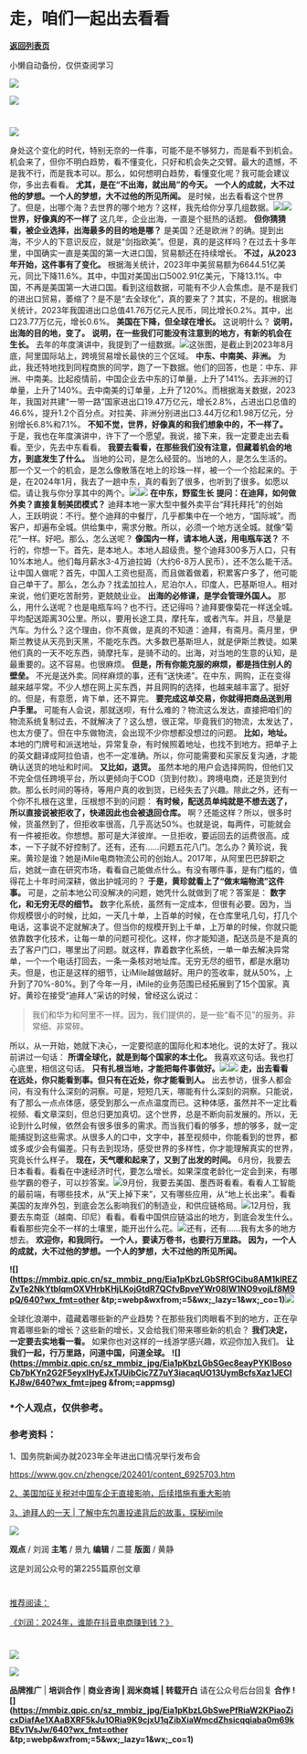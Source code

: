 # 走，咱们一起出去看看

[**返回列表页**](/gzh/刘润)

小懒自动备份，仅供查阅学习

![](https://mmbiz.qpic.cn/sz_mmbiz_png/Eia1pKbzLGbShFwPjWu0aVJibFzTM5DlxkZZJHiaEyk4QGiceiaroRMukR173LyOyeGMgPhicPqtJ215ficlDcXBy3gRw/640?wx_fmt=other&tp;=webp&wxfrom;=5&wx;_lazy=1&wx;_co=1)

![](https://mmbiz.qpic.cn/sz_mmbiz_gif/Eia1pKbzLGbSGec8eayPYKIBosoCb7bKYTV7cxM04bla2Np4pk268sMvIBV4EiahVtibky7JTHyoQRceeyN435T5g/640?wx_fmt=gif&tp;=webp&wxfrom;=5&wx;_lazy=1&wx;_co=1)

#

#  

#
![](https://mmbiz.qpic.cn/sz_mmbiz_png/Eia1pKbzLGbSRfGCibu8AM1klREZZvTe2NGoLDF1eMBBTiaGzYdfZXdeYrJfOla5icDZzicWn8NtNomKMJiaY2KicsGjg/640?wx_fmt=other&tp;=webp&wxfrom;=5&wx;_lazy=1&wx;_co=1)

身处这个变化的时代，特别无奈的一件事，可能不是不够努力，而是看不到机会。机会来了，但你不明白趋势，看不懂变化，只好和机会失之交臂。最大的遗憾，不是我不行，而是我本可以。那么，如何想明白趋势，看懂变化呢？我可能会建议你，多出去看看。
**尤其，是在“不出海，就出局”的今天。** **一个人的成就，大不过他的梦想。一个人的梦想，大不过他的所见所闻。**
是时候，出去看看这个世界了。但是，出哪个海？去世界的哪个地方？这样，我先给你分享几组数据。![](https://mmbiz.qpic.cn/sz_mmbiz_png/Eia1pKbzLGbSRfGCibu8AM1klREZZvTe2N0shSU5yxjE5ObpYOlXCvcuIc7VgKC7sqZnCcP4X4M8rEXT2ibykdbBA/640?wx_fmt=other&tp;=webp&wxfrom;=5&wx;_lazy=1&wx;_co=1)![](https://mmbiz.qpic.cn/sz_mmbiz_png/Eia1pKbzLGbSRfGCibu8AM1klREZZvTe2NXIl1ufE6B6icbU0R9a1etySa1d7VchA1LA0aUeMtibhw3IToUWZ46rPg/640?wx_fmt=other&tp;=webp&wxfrom;=5&wx;_lazy=1&wx;_co=1)
**世界，好像真的不一样了** 这几年，企业出海，一直是个挺热的话题。 **但你猜猜看，被企业选择，出海最多的目的地是哪？**
是美国？还是欧洲？的确。提到出海，不少人的下意识反应，就是“剑指欧美”。但是，真的是这样吗？在过去十多年里，中国确实一直是美国的第一大进口国，贸易额还在持续增长。
**不过，从2023年开始，这件事有了变化。**
根据海关统计，2023年中美贸易额为6644.51亿美元，同比下降11.6%。其中，中国对美国出口5002.91亿美元，下降13.1%。中国，不再是美国第一大进口国。看到这组数据，可能有不少人会焦虑。是不是我们的进出口贸易，萎缩了？是不是“去全球化”，真的要来了？其实，不是的。根据海关统计，2023年我国进出口总值41.76万亿元人民币，同比增长0.2%。其中，出口23.77万亿元，增长0.6%。
**美国在下降，但全球在增长。** 这说明什么？ **说明，出海的目的地，变了。** **说明，在一些我们可能没有注意到的地方，有新的机会在生长。**
去年的年度演讲中，我提到了一组数据。![](https://mmbiz.qpic.cn/sz_mmbiz_png/Eia1pKbzLGbSGec8eayPYKIBosoCb7bKYqakEAOxrD0SzUpc5B0pxg5guiajJ5TKELQJKawQajFpMhVfISjBFoqQ/640?wx_fmt=png&from;=appmsg)这张图，是截止到2023年8月底，阿里国际站上，跨境贸易增长最快的三个区域。
**中东、中南美、非洲。**
为此，我还特地找到同程商旅的同学，跑了一下数据。他们的回答，也是：中东、非洲、中南美。比起疫情前，中国企业去中东的订单量，上升了141%。去非洲的订单量，上升了140%。去中南美的订单量，上升了120%。而根据海关数据，2023年，我国对共建“一带一路”国家进出口19.47万亿元，增长2.8%，占进出口总值的46.6%，提升1.2个百分点。对拉美、非洲分别进出口3.44万亿和1.98万亿元，分别增长6.8%和7.1%。
**不知不觉，世界，好像真的和我们想象中的，不一样了。** 于是，我也在年度演讲中，许下了一个愿望。我说，接下来，我一定要走出去看看。至少，先去中东看看。
**我要去看看，在那些我们没有注意，但藏着机会的地方，到底发生了什么。**
当地的公司，是怎么经营的。当地的人，是怎么生活的。那一个又一个的机会，是怎么像散落在地上的珍珠一样，被一个一个拾起来的。于是，在2024年1月，我去了一趟中东，真的看到了很多，也听到了很多。如愿以偿。请让我与你分享其中的两个。![](https://mmbiz.qpic.cn/sz_mmbiz_png/Eia1pKbzLGbSRfGCibu8AM1klREZZvTe2N0shSU5yxjE5ObpYOlXCvcuIc7VgKC7sqZnCcP4X4M8rEXT2ibykdbBA/640?wx_fmt=other&tp;=webp&wxfrom;=5&wx;_lazy=1&wx;_co=1)![](https://mmbiz.qpic.cn/sz_mmbiz_png/Eia1pKbzLGbSRfGCibu8AM1klREZZvTe2NyHmktI7LvOeNDAQl2Z7uhKRP43a88jnhQVTmYVP9eqV1s4ufmq8HaA/640?wx_fmt=other&tp;=webp&wxfrom;=5&wx;_lazy=1&wx;_co=1)
**在中东，野蛮生长** **提问：在迪拜，如何做外卖？直接复制美团模式？**
迪拜本地一家大型中餐外卖平台“拜托拜托”的创始人，王跃明说：不行。整个迪拜的中餐厅，几乎都集中在一个地方，“国际城”。而客户，却遍布全城。供给集中，需求分散。所以，必须一个地方送全城。就像“菊花”一样。好吧。那么，怎么送呢？
**像国内一样，请本地人送，用电瓶车送？**
不行的，你想一下。首先，是本地人。本地人超级贵。整个迪拜300多万人口，只有10%本地人。他们每月薪水3-4万迪拉姆（大约6-8万人民币），还不怎么能干活。让中国人做呢？首先，中国人工资也挺高，而且做着做着，积累客户多了，他可能自己单干了。那么，怎么办？找孟加拉人，尼泊尔人，印度人，巴基斯坦人。相对来说，他们更吃苦耐劳，更兢兢业业。
**出海的必修课，是学会管理外国人。**
那么，用什么送呢？也是电瓶车吗？也不行。还记得吗？迪拜要像菊花一样送全城。平均配送距离30公里。所以，要用长途工具，摩托车，或者汽车。并且，尽量是汽车。为什么？这个理由，你不真做，是真的不知道：迪拜，有斋月。斋月里，伊斯兰教徒从天亮到天黑，不能吃东西。大多数巴基斯坦人，就是伊斯兰教徒。如果他们真的一天不吃东西，骑摩托车，是骑不动的。出海，对当地的生意的认知，是最重要的。这不容易。也很麻烦。
**但是，所有你能克服的麻烦，都是挡住别人的壁垒。**
不光是送外卖。同样麻烦的事，还有“送快递”。在中东，网购，正在变得越来越平常。不少人想在网上买东西，并且网购的选择，也越来越丰富了。挺好的。但是，有意愿，肯下单，还不算完。
**要完成这单交易，你就得把商品送到用户手里。**
可能有人会说，那就送呗，有什么难的？物流这么发达，直接把咱们的物流系统复制过去，不就解决了？这么想，很正常。毕竟我们的物流，太发达了，也太方便了。但在中东做物流，会出现不少你想都没想过的问题。
**比如，地址。**
本地的门牌号和派送地址，异常复杂，有时候照着地址，也找不到地方。把单子上的英文翻译成阿拉伯语，也不一定准确。所以，你可能需要和买家反复沟通，才能确认送货的地址和时间。
**又比如，退货。**
虽然本地的用户会选择网购，但他们又不完全信任跨境平台，所以更倾向于COD（货到付款）。跨境电商，还是货到付款。那么长时间的等待，等用户真的收到货，已经失去了兴趣。除此之外，还有一个你不扎根在这里，压根想不到的问题：
**有时候，配送员单纯就是不想去送了，所以直接说被拒收了，快递因此也会被退回仓库。**
啊？还能这样？所以，很多时候，货虽然到了，但拒收率很高，几乎高达50%。也就是说，每两件，可能就会有一件被拒收。你想想。那可是大洋彼岸。一旦拒收，要运回去的运费很高。成本，一下子就不好控制了。还有，还有……问题五花八门。怎么办？黄珍说，我来。黄珍是谁？她是iMile电商物流公司的创始人。2017年，从阿里巴巴辞职之后，她就一直在研究市场，看看自己能做点什么。有没有哪件事，是有门槛的，值得花上十年时间深耕，做出护城河的？
**于是，黄珍就看上了“做末端物流”这件事。** 可是，之前本地公司没解决的问题，她凭什么就做到了呢？答案是： **数字化，和无穷无尽的细节。**
数字化系统，虽然有一定成本，但很有必要。因为，当你规模很小的时候，比如，一天几十单，上百单的时候，在仓库里吼几句，打几个电话，这事说不定就解决了。但当你的规模开到上千单，上万单的时候，你就只能依靠数字化技术，让每一单的问题可视化。这样，你才能知道，配送员是不是真的去了客户门口，哪里出了问题。就这样，靠着数字化系统，一单一单去解决异常单，一个一个电话打回去，一条一条核对地址库。无穷无尽的细节，都是水磨功夫。但是，也正是这样的细节，让iMile越做越好。用户的签收率，就从50%，上升到了70%-80%。到了今年一月，iMile的业务范围已经拓展到了15个国家。真好。黄珍在接受“迪拜人”采访的时候，曾经这么说过：

> 我们和华为和阿里不一样。因为，我们提供的，是一些“看不见”的服务。非常细、非常碎。

所以，从一开始，她就下决心，一定要彻底的国际化和本地化。说的太好了。我以前讲过一句话： **所谓全球化，就是到每个国家的本土化。**
我喜欢这句话。我也打心底里，相信这句话。
**只有扎根当地，才能把每件事做好。**![](https://mmbiz.qpic.cn/sz_mmbiz_png/Eia1pKbzLGbSRfGCibu8AM1klREZZvTe2N0shSU5yxjE5ObpYOlXCvcuIc7VgKC7sqZnCcP4X4M8rEXT2ibykdbBA/640?wx_fmt=other&tp;=webp&wxfrom;=5&wx;_lazy=1&wx;_co=1)![](https://mmbiz.qpic.cn/sz_mmbiz_png/Eia1pKbzLGbSRfGCibu8AM1klREZZvTe2NROkAsk29M6BMzdXjmEUgX5Wia9JmrgMMBewN1oIaGELFDt8jrZCicia2g/640?wx_fmt=other&tp;=webp&wxfrom;=5&wx;_lazy=1&wx;_co=1)
**走，出去看看** **在远处，你只能看到事。但只有在近处，你才能看到人。**
出去参访，很多人都会问，有没有什么深刻的洞察。可是，短短几天，哪能有什么深刻的洞察。只能说，有了那么一点点体感，感受到那么一点点温度而已。这种体感，虽然并不一定比看视频、看文章深刻，但总归更加真切。这个世界，总是不断向前发展的。所以，无论到什么时候，依然会有很多很多的需求。而当我们看的够多，想的够多，就一定能捕捉到这些需求。从很多人的口中，文字中，甚至视频中，你能看到的世界，都或多或少会有偏差。只有去到现场，感受世界的多样性，你才能理解真实的世界，究竟长什么样子。
**现在，天气暖和起来了，又到了出发的时间。**
6月份，我要去日本看看。看看在中速经济时代，要怎么增长。如果深度老龄化一定会到来，有哪些学霸的卷子，可以抄答案。![](https://mmbiz.qpic.cn/sz_mmbiz_jpg/Eia1pKbzLGbSGec8eayPYKIBosoCb7bKYKiaRprzrf3Qqdl9jDicZYVDnOsKAIuGaQ3Q7dEmKMHms8UjxvozvOtsw/640?wx_fmt=jpeg&from;=appmsg)9月份，我要去美国、墨西哥看看。看看人工智能的最前端，有哪些技术，从“天上掉下来”，又有哪些应用，从“地上长出来”。看看美国的友岸外包，到底会怎么影响我们的制造业，和供应链格局。![](https://mmbiz.qpic.cn/sz_mmbiz_jpg/Eia1pKbzLGbSGec8eayPYKIBosoCb7bKYj1aNd85pAXMZWKic5ckvWq8iazmewDem74FpBSyZ6LficYgv3bt2whsXg/640?wx_fmt=jpeg&from;=appmsg)12月份，我要去东南亚（越南、印尼）看看。看看中国供应链溢出的地方，到底会发生什么。看看那些完全不一样的土壤里，能开出什么花。![](https://mmbiz.qpic.cn/sz_mmbiz_jpg/Eia1pKbzLGbSGec8eayPYKIBosoCb7bKYPibEvFCErSN6jyLxvIibSrEX2pVibdv9KxDElguiczEelOgY22fbRTic0xg/640?wx_fmt=jpeg&from;=appmsg)还有，还有……我有太多的地方想去。
**欢迎你，和我同行。** **一个人，要读万卷书，也要行万里路。** **因为，一个人的成就，大不过他的梦想。一个人的梦想，大不过他的所见所闻。**

**![](https://mmbiz.qpic.cn/sz_mmbiz_png/Eia1pKbzLGbSRfGCibu8AM1klREZZvTe2NkYtblqmOXVHrbKHjLKojGtdR7QCfvBpveYWr08IW1NO9vojLf8M9pQ/640?wx_fmt=other
&tp;=webp&wxfrom;=5&wx;_lazy=1&wx;_co=1)![](https://mmbiz.qpic.cn/sz_mmbiz_png/Eia1pKbzLGbSRfGCibu8AM1klREZZvTe2Njtqpm33zGwYAJbGQdulrG3RCb8cORETRiateayaQibxUiba5Q5ShiaasnQ/640?wx_fmt=other&tp;=webp&wxfrom;=5&wx;_lazy=1&wx;_co=1)**

全球化浪潮中，蕴藏着哪些新的产业趋势？在那些我们肉眼看不到的地方，正在孕育着哪些新的增长？这些新的增长，又会给我们带来哪些新的机会？
**我们决定，一定要去实地看一看。** 如果你也对这样的一线游学感兴趣，欢迎你加入我们。 **让我们一起，行万里路，问道中国，问道全球。**
**![](https://mmbiz.qpic.cn/sz_mmbiz_jpg/Eia1pKbzLGbSGec8eayPYKIBosoCb7bKYn2G2F5eyxIHyEJxTJUibCic7Z7uY3iacaqUO13UymBcfsXaz1JECIKJ8w/640?wx_fmt=jpeg
&from;=appmsg)**

### *个人观点，仅供参考。

### 参考资料：

1、国务院新闻办就2023年全年进出口情况举行发布会

https://www.gov.cn/zhengce/202401/content_6925703.htm

[2、美国加征关税对中国车企无直接影响，后续措施有重大影响](https://mp.weixin.qq.com/s?__biz=MjM5NDU5NTM4MQ==&mid=2653612242&idx=3&sn=9b790484c0c9631b5657b200e6440669&scene=21#wechat_redirect)

[3、迪拜人的一天 |
了解中东包裹投递背后的故事，探秘imile](https://mp.weixin.qq.com/s?__biz=MzA5MjA5MTEwNg==&mid=2656255416&idx=1&sn=0d5ba0e3e96a8be673b45b8115019080&scene=21#wechat_redirect)

![](https://mmbiz.qpic.cn/sz_mmbiz_png/Eia1pKbzLGbSRfGCibu8AM1klREZZvTe2N0shSU5yxjE5ObpYOlXCvcuIc7VgKC7sqZnCcP4X4M8rEXT2ibykdbBA/640?wx_fmt=other&tp;=webp&wxfrom;=5&wx;_lazy=1&wx;_co=1)

 **观点** / 刘润 **主笔** / 景九 **编辑** / 二蔓 **版面** / 黄静

这是刘润公众号的第2255篇原创文章

  
  

#
[](https://mp.weixin.qq.com/s?__biz=MjM5NjM5MjQ4MQ==&mid=2651734556&idx=2&sn=66d10ffe5209918db8e89d8bc08db917&chksm=bd1319528a649044d76d23ba5822f9589317ca3de62c68b749d84867567d10f8f6f611f64786&token=525398055&lang=zh_CN&scene=21#wechat_redirect)

#
[](https://mp.weixin.qq.com/s?__biz=MjM5NjM5MjQ4MQ==&mid=2651734816&idx=2&sn=416bba06a37910011c558bba377b85f4&chksm=bd13186e8a6491786e37705f8b3f7c1d247b93a87a8f7ab76a86bac9904c60bdff8eb99fa87f&token=1956885682&lang=zh_CN&scene=21#wechat_redirect)

#
[](https://mp.weixin.qq.com/s?__biz=MjM5NjM5MjQ4MQ==&mid=2651735278&idx=2&sn=b54a64b652ef1fe8ce83f6e53dc0a785&chksm=bd131fa08a6496b6fc0552cfdbb584aa9cc1797780e8f0343b2dbea210daca4fbc5a7b5ca7e0&token=1288058866&lang=zh_CN&scene=21#wechat_redirect)

#
[](https://mp.weixin.qq.com/s?__biz=MjM5NjM5MjQ4MQ==&mid=2651735486&idx=2&sn=5c815dd04627a058221296b1b90f1d76&chksm=bd131ef08a6497e68126bda4d7fbf5a7672eee0003919eb5777aba366c02821dce0cf2be10f5&token=1868793499&lang=zh_CN&scene=21#wechat_redirect)

#
[](https://mp.weixin.qq.com/s?__biz=MjM5NjM5MjQ4MQ==&mid=2651737052&idx=2&sn=0eec858a29ef5638e1e41e2ef470bcb9&chksm=bd1310928a649984ffdfef02721107cc67bc51cdc07491a84c8f06e9bcd6e9fa963d9afe4e97&token=1672344680&lang=zh_CN&scene=21#wechat_redirect)

#
[](https://mp.weixin.qq.com/s?__biz=MjM5NjM5MjQ4MQ==&mid=2651737567&idx=2&sn=b42d4bcd053b10cf98f00fd8ac803d2f&chksm=bd1316918a649f87163c364352069f1472e9d97c9f991ad03e2f8bd00226b0b153edf47e018c&token=1615038398&lang=zh_CN&scene=21#wechat_redirect)

#
[推荐阅读：](https://mp.weixin.qq.com/s?__biz=MjM5NjM5MjQ4MQ==&mid=2651738452&idx=1&sn=4a4a6376eed2a5eec818a4bc4ccce883&chksm=bd130a1a8a64830cc0f9f5787560faa0b96c68b9ad3c0b8076ad1facea626ba294d8d8ded6b4&token=223662411&lang=zh_CN&scene=21#wechat_redirect)

[《刘润：2024年，谁能在抖音电商赚到钱？》](https://mp.weixin.qq.com/s?__biz=MjM5NjM5MjQ4MQ==&mid=2651738452&idx=1&sn=4a4a6376eed2a5eec818a4bc4ccce883&chksm=bd130a1a8a64830cc0f9f5787560faa0b96c68b9ad3c0b8076ad1facea626ba294d8d8ded6b4&token=223662411&lang=zh_CN&scene=21#wechat_redirect)

#
[](https://mp.weixin.qq.com/s?__biz=MjM5NjM5MjQ4MQ==&mid=2651734816&idx=1&sn=0a60587bb7b6e694b6813bbc48e6c3a6&scene=21#wechat_redirect)

#
[](https://mp.weixin.qq.com/s?__biz=MjM5NjM5MjQ4MQ==&mid=2651733936&idx=2&sn=780873a968af2acbf28cc0b173c50d09&chksm=bd1364fe8a64ede8b1d4fcfb6a69ae9367369b12cfc32fb0f58b85d1d75c12f947f3296eecc8&token=1042145345&lang=zh_CN&scene=21#wechat_redirect)

[![](https://mmbiz.qpic.cn/sz_mmbiz_jpg/Eia1pKbzLGbTDJap31ISMA5wicG12NGQppvfRw4SJOVQRnxiaYKj61HZLS5z1Xia97aLjuqAzBQ7oKB6GgYXzy4M3g/640?wx_fmt=other&tp;=webp&wxfrom;=5&wx;_lazy=1&wx;_co=1)]()

![](https://mmbiz.qpic.cn/sz_mmbiz_gif/Eia1pKbzLGbSGec8eayPYKIBosoCb7bKYE0aMbPWbMRAiaRQ3GKlnHiaiaUJPKHjLPO9T0NpvGjZyiaebQgiaichDmmqA/640?wx_fmt=gif&from;=appmsg)

 **品牌推广** | **培训合作** | **商业咨询 | 润米商城** **| 转载开白** 请在公众号后台回复 **合作**
**![](https://mmbiz.qpic.cn/sz_mmbiz_jpg/Eia1pKbzLGbSwePfRiaW2KPiaoZicxDiafAe1XAaBXRF5kJu1ORia9K9cjxU1qZibXiaWmcdZhsicqqiaba0m69kBEv1VsJw/640?wx_fmt=other
&tp;=webp&wxfrom;=5&wx;_lazy=1&wx;_co=1)**

